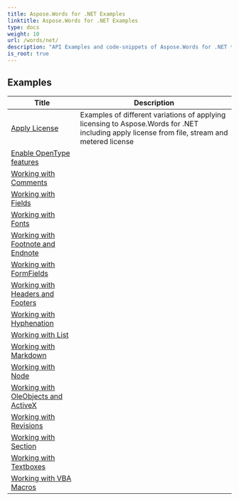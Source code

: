 ```yaml
---
title: Aspose.Words for .NET Examples
linktitle: Aspose.Words for .NET Examples
type: docs
weight: 10
url: /words/net/
description: "API Examples and code-snippets of Aspose.Words for .NET that includes creating, editing, converting, printing, and many more features usage of Word documents processing"
is_root: true
---
```


## Examples
| Title | Description |
| --- | --- | 
| [Apply License](./apply-license/) | Examples of different variations of applying licensing to Aspose.Words for .NET including apply license from file, stream and metered license |  
| [Enable OpenType features](./enable-opentype-features/) |  |  
| [Working with Comments](./working-with-comments/) |  |  
| [Working with Fields](./working-with-fields/) |  |  
| [Working with Fonts](./working-with-fonts/) |  |  
| [Working with Footnote and Endnote](./working-with-footnote-and-endnote/) |  |  
| [Working with FormFields](./working-with-formfields/) |  |  
| [Working with Headers and Footers](./working-with-headers-and-footers/) |  |  
| [Working with Hyphenation](./working-with-hyphenation/) |  |  
| [Working with List](./working-with-list/) |  |  
| [Working with Markdown](./working-with-markdown/) |  |  
| [Working with Node](./working-with-node/) |  |  
| [Working with OleObjects and ActiveX](./working-with-oleobjects-and-activex/) |  |  
| [Working with Revisions](./working-with-revisions/) |  |  
| [Working with Section](./working-with-section/) |  |  
| [Working with Textboxes](./working-with-textboxes/) |  |  
| [Working with VBA Macros](./working-with-vba-macros/) |  |  
